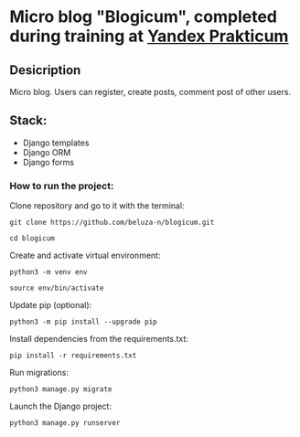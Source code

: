 # Micro blog "Blogicum", completed during training at [Yandex Prakticum](https://practicum.yandex.ru/)

## Desicription
Micro blog. Users can register, create posts, comment post of other users.

## Stack:
* Django templates
* Django ORM
* Django forms

### How to run the project:
Clone repository and go to it with the terminal:

```
git clone https://github.com/beluza-n/blogicum.git
```

```
cd blogicum
```

Create and activate virtual environment:

```
python3 -m venv env
```

```
source env/bin/activate
```

Update pip (optional):

```
python3 -m pip install --upgrade pip
```

Install dependencies from the requirements.txt:

```
pip install -r requirements.txt
```

Run migrations:

```
python3 manage.py migrate
```

Launch the Django project:

```
python3 manage.py runserver
```
